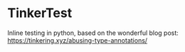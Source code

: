 TinkerTest
==========
Inline testing in python, based on the wonderful blog post: https://tinkering.xyz/abusing-type-annotations/
